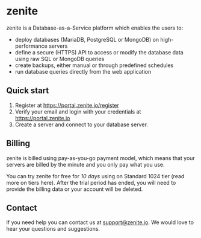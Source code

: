 # zenite

zenite is a Database-as-a-Service platform which enables the users to:

* deploy databases (MariaDB, PostgreSQL or MongoDB) on high-performance servers
* define a secure (HTTPS) API to access or modify the database data using raw SQL or MongoDB queries
* create backups, either manual or through predefined schedules
* run database queries directly from the web application

## Quick start

1. Register at https://portal.zenite.io/register
2. Verify your email and login with your credentials at https://portal.zenite.io
3. Create a server and connect to your database server.

## Billing

zenite is billed using pay-as-you-go payment model, which means that your servers are billed by the minute and you only pay what you use.

You can try zenite for free for *10 days* using on Standard 1024 tier (read more on tiers here). After the trial period has ended, you will need to provide the billing data or your account will be deleted.

## Contact

If you need help you can contact us at support@zenite.io. We would love to hear your questions and suggestions.
